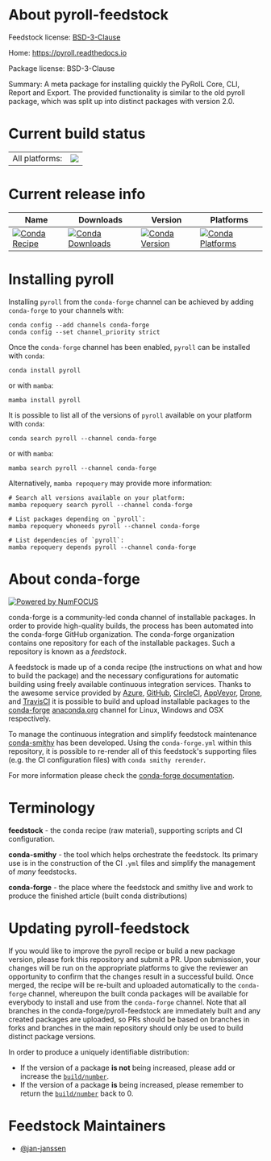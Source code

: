 About pyroll-feedstock
======================

Feedstock license: [BSD-3-Clause](https://github.com/conda-forge/pyroll-feedstock/blob/main/LICENSE.txt)

Home: https://pyroll.readthedocs.io

Package license: BSD-3-Clause

Summary: A meta package for installing quickly the PyRolL Core, CLI, Report and Export. The provided functionality is similar to the old pyroll package, which was split up into distinct packages with version 2.0.

Current build status
====================


<table><tr><td>All platforms:</td>
    <td>
      <a href="https://dev.azure.com/conda-forge/feedstock-builds/_build/latest?definitionId=24158&branchName=main">
        <img src="https://dev.azure.com/conda-forge/feedstock-builds/_apis/build/status/pyroll-feedstock?branchName=main">
      </a>
    </td>
  </tr>
</table>

Current release info
====================

| Name | Downloads | Version | Platforms |
| --- | --- | --- | --- |
| [![Conda Recipe](https://img.shields.io/badge/recipe-pyroll-green.svg)](https://anaconda.org/conda-forge/pyroll) | [![Conda Downloads](https://img.shields.io/conda/dn/conda-forge/pyroll.svg)](https://anaconda.org/conda-forge/pyroll) | [![Conda Version](https://img.shields.io/conda/vn/conda-forge/pyroll.svg)](https://anaconda.org/conda-forge/pyroll) | [![Conda Platforms](https://img.shields.io/conda/pn/conda-forge/pyroll.svg)](https://anaconda.org/conda-forge/pyroll) |

Installing pyroll
=================

Installing `pyroll` from the `conda-forge` channel can be achieved by adding `conda-forge` to your channels with:

```
conda config --add channels conda-forge
conda config --set channel_priority strict
```

Once the `conda-forge` channel has been enabled, `pyroll` can be installed with `conda`:

```
conda install pyroll
```

or with `mamba`:

```
mamba install pyroll
```

It is possible to list all of the versions of `pyroll` available on your platform with `conda`:

```
conda search pyroll --channel conda-forge
```

or with `mamba`:

```
mamba search pyroll --channel conda-forge
```

Alternatively, `mamba repoquery` may provide more information:

```
# Search all versions available on your platform:
mamba repoquery search pyroll --channel conda-forge

# List packages depending on `pyroll`:
mamba repoquery whoneeds pyroll --channel conda-forge

# List dependencies of `pyroll`:
mamba repoquery depends pyroll --channel conda-forge
```


About conda-forge
=================

[![Powered by
NumFOCUS](https://img.shields.io/badge/powered%20by-NumFOCUS-orange.svg?style=flat&colorA=E1523D&colorB=007D8A)](https://numfocus.org)

conda-forge is a community-led conda channel of installable packages.
In order to provide high-quality builds, the process has been automated into the
conda-forge GitHub organization. The conda-forge organization contains one repository
for each of the installable packages. Such a repository is known as a *feedstock*.

A feedstock is made up of a conda recipe (the instructions on what and how to build
the package) and the necessary configurations for automatic building using freely
available continuous integration services. Thanks to the awesome service provided by
[Azure](https://azure.microsoft.com/en-us/services/devops/), [GitHub](https://github.com/),
[CircleCI](https://circleci.com/), [AppVeyor](https://www.appveyor.com/),
[Drone](https://cloud.drone.io/welcome), and [TravisCI](https://travis-ci.com/)
it is possible to build and upload installable packages to the
[conda-forge](https://anaconda.org/conda-forge) [anaconda.org](https://anaconda.org/)
channel for Linux, Windows and OSX respectively.

To manage the continuous integration and simplify feedstock maintenance
[conda-smithy](https://github.com/conda-forge/conda-smithy) has been developed.
Using the ``conda-forge.yml`` within this repository, it is possible to re-render all of
this feedstock's supporting files (e.g. the CI configuration files) with ``conda smithy rerender``.

For more information please check the [conda-forge documentation](https://conda-forge.org/docs/).

Terminology
===========

**feedstock** - the conda recipe (raw material), supporting scripts and CI configuration.

**conda-smithy** - the tool which helps orchestrate the feedstock.
                   Its primary use is in the construction of the CI ``.yml`` files
                   and simplify the management of *many* feedstocks.

**conda-forge** - the place where the feedstock and smithy live and work to
                  produce the finished article (built conda distributions)


Updating pyroll-feedstock
=========================

If you would like to improve the pyroll recipe or build a new
package version, please fork this repository and submit a PR. Upon submission,
your changes will be run on the appropriate platforms to give the reviewer an
opportunity to confirm that the changes result in a successful build. Once
merged, the recipe will be re-built and uploaded automatically to the
`conda-forge` channel, whereupon the built conda packages will be available for
everybody to install and use from the `conda-forge` channel.
Note that all branches in the conda-forge/pyroll-feedstock are
immediately built and any created packages are uploaded, so PRs should be based
on branches in forks and branches in the main repository should only be used to
build distinct package versions.

In order to produce a uniquely identifiable distribution:
 * If the version of a package **is not** being increased, please add or increase
   the [``build/number``](https://docs.conda.io/projects/conda-build/en/latest/resources/define-metadata.html#build-number-and-string).
 * If the version of a package **is** being increased, please remember to return
   the [``build/number``](https://docs.conda.io/projects/conda-build/en/latest/resources/define-metadata.html#build-number-and-string)
   back to 0.

Feedstock Maintainers
=====================

* [@jan-janssen](https://github.com/jan-janssen/)

